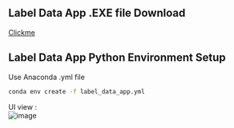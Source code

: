 ## Label Data App .EXE file Download
[Clickme](https://github.com/SROP6313/Motor_RideTrack/releases)

## Label Data App Python Environment Setup
Use Anaconda .yml file
```bash
conda env create -f label_data_app.yml
```
UI view :  
![image](https://github.com/SROP6313/Motor_RideTrack/assets/103128273/c82455cc-4ab5-4fe1-b615-c4f62698d715)
